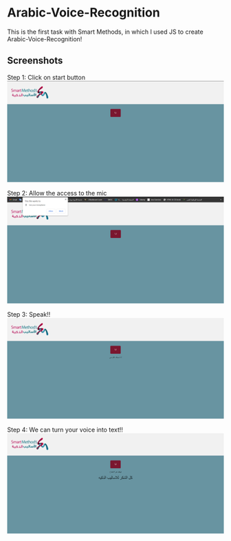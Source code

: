 # Arabic-Voice-Recognition


This is the first task with Smart Methods, in which I used JS to create Arabic-Voice-Recognition! 

## Screenshots

Step 1: Click on start button
![App Screenshot](img/img0.png)

Step 2: Allow the access to the mic
![App Screenshot](img/img2.png)

Step 3: Speak!! 
![App Screenshot](img/img3.png)

Step 4: We can turn your voice into text!!
![App Screenshot](img/img1.png)
